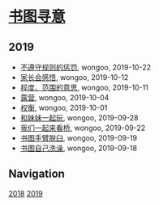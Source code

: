 # [书图寻意](http://shutuxunyi.sisopipo.com)

## 2019
* [不遵守规则的惩罚](/shutu/2019/20191022-punishment), wongoo, 2019-10-22
* [家长会感悟](/shutu/2019/20191012-inspiration-of-parents-meeting), wongoo, 2019-10-12
* [程度、范围的意思](/shutu/2019/20191011-level-and-scope), wongoo, 2019-10-11
* [露营](/shutu/2019/20191004-camping), wongoo, 2019-10-04
* [权衡](/shutu/2019/20191001-judge), wongoo, 2019-10-01
* [和妹妹一起玩](/shutu/2019/20190928-play-with-sister), wongoo, 2019-09-28
* [我们一起来看桥](/shutu/2019/20190922-bridge), wongoo, 2019-09-22
* [书图手臂脱臼](/shutu/2019/20190919-arm-broken), wongoo, 2019-09-19
* [书图自己洗澡](/shutu/2019/20190918-wash-self), wongoo, 2019-09-18

## Navigation
[2018](/shutu/2018/)
[2019](/shutu/2019/)
